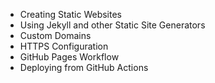 - Creating Static Websites
- Using Jekyll and other Static Site Generators
- Custom Domains
- HTTPS Configuration
- GitHub Pages Workflow
- Deploying from GitHub Actions